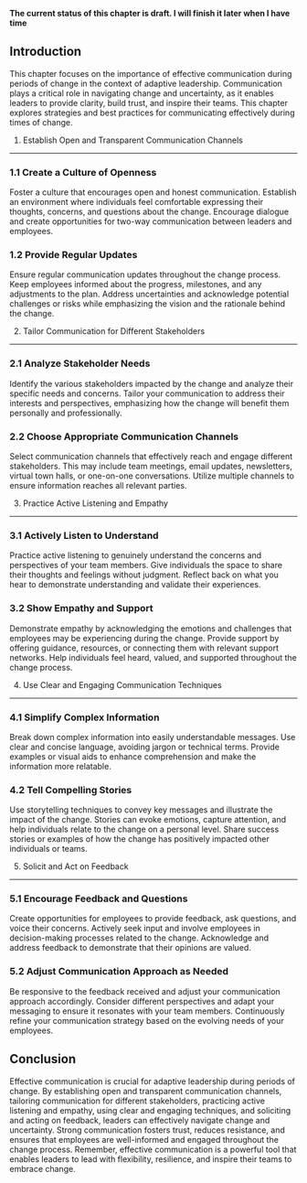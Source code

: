 **The current status of this chapter is draft. I will finish it later when I have time**

Introduction
------------

This chapter focuses on the importance of effective communication during periods of change in the context of adaptive leadership. Communication plays a critical role in navigating change and uncertainty, as it enables leaders to provide clarity, build trust, and inspire their teams. This chapter explores strategies and best practices for communicating effectively during times of change.

1. Establish Open and Transparent Communication Channels
--------------------------------------------------------

### 1.1 Create a Culture of Openness

Foster a culture that encourages open and honest communication. Establish an environment where individuals feel comfortable expressing their thoughts, concerns, and questions about the change. Encourage dialogue and create opportunities for two-way communication between leaders and employees.

### 1.2 Provide Regular Updates

Ensure regular communication updates throughout the change process. Keep employees informed about the progress, milestones, and any adjustments to the plan. Address uncertainties and acknowledge potential challenges or risks while emphasizing the vision and the rationale behind the change.

2. Tailor Communication for Different Stakeholders
--------------------------------------------------

### 2.1 Analyze Stakeholder Needs

Identify the various stakeholders impacted by the change and analyze their specific needs and concerns. Tailor your communication to address their interests and perspectives, emphasizing how the change will benefit them personally and professionally.

### 2.2 Choose Appropriate Communication Channels

Select communication channels that effectively reach and engage different stakeholders. This may include team meetings, email updates, newsletters, virtual town halls, or one-on-one conversations. Utilize multiple channels to ensure information reaches all relevant parties.

3. Practice Active Listening and Empathy
----------------------------------------

### 3.1 Actively Listen to Understand

Practice active listening to genuinely understand the concerns and perspectives of your team members. Give individuals the space to share their thoughts and feelings without judgment. Reflect back on what you hear to demonstrate understanding and validate their experiences.

### 3.2 Show Empathy and Support

Demonstrate empathy by acknowledging the emotions and challenges that employees may be experiencing during the change. Provide support by offering guidance, resources, or connecting them with relevant support networks. Help individuals feel heard, valued, and supported throughout the change process.

4. Use Clear and Engaging Communication Techniques
--------------------------------------------------

### 4.1 Simplify Complex Information

Break down complex information into easily understandable messages. Use clear and concise language, avoiding jargon or technical terms. Provide examples or visual aids to enhance comprehension and make the information more relatable.

### 4.2 Tell Compelling Stories

Use storytelling techniques to convey key messages and illustrate the impact of the change. Stories can evoke emotions, capture attention, and help individuals relate to the change on a personal level. Share success stories or examples of how the change has positively impacted other individuals or teams.

5. Solicit and Act on Feedback
------------------------------

### 5.1 Encourage Feedback and Questions

Create opportunities for employees to provide feedback, ask questions, and voice their concerns. Actively seek input and involve employees in decision-making processes related to the change. Acknowledge and address feedback to demonstrate that their opinions are valued.

### 5.2 Adjust Communication Approach as Needed

Be responsive to the feedback received and adjust your communication approach accordingly. Consider different perspectives and adapt your messaging to ensure it resonates with your team members. Continuously refine your communication strategy based on the evolving needs of your employees.

Conclusion
----------

Effective communication is crucial for adaptive leadership during periods of change. By establishing open and transparent communication channels, tailoring communication for different stakeholders, practicing active listening and empathy, using clear and engaging techniques, and soliciting and acting on feedback, leaders can effectively navigate change and uncertainty. Strong communication fosters trust, reduces resistance, and ensures that employees are well-informed and engaged throughout the change process. Remember, effective communication is a powerful tool that enables leaders to lead with flexibility, resilience, and inspire their teams to embrace change.
